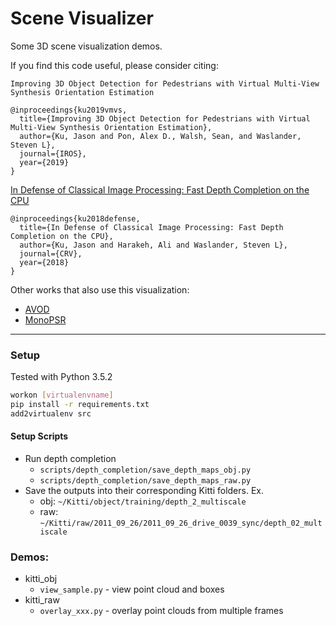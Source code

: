 # Scene Visualizer
Some 3D scene visualization demos.

If you find this code useful, please consider citing:

`Improving 3D Object Detection for Pedestrians with Virtual Multi-View Synthesis Orientation Estimation`

```
@inproceedings{ku2019vmvs,
  title={Improving 3D Object Detection for Pedestrians with Virtual Multi-View Synthesis Orientation Estimation},
  author={Ku, Jason and Pon, Alex D., Walsh, Sean, and Waslander, Steven L},
  journal={IROS},
  year={2019}
}
```
[In Defense of Classical Image Processing: Fast Depth Completion on the CPU](https://arxiv.org/abs/1802.00036)

```
@inproceedings{ku2018defense,
  title={In Defense of Classical Image Processing: Fast Depth Completion on the CPU},
  author={Ku, Jason and Harakeh, Ali and Waslander, Steven L},
  journal={CRV},
  year={2018}
}
```

Other works that also use this visualization:
- [AVOD](https://arxiv.org/abs/1712.02294)
- [MonoPSR](https://arxiv.org/abs/1904.01690)

---

### Setup
Tested with Python 3.5.2


```bash
workon [virtualenvname]
pip install -r requirements.txt
add2virtualenv src
```

#### Setup Scripts
- Run depth completion
    - `scripts/depth_completion/save_depth_maps_obj.py`
    - `scripts/depth_completion/save_depth_maps_raw.py`
- Save the outputs into their corresponding Kitti folders. Ex.
    - obj: `~/Kitti/object/training/depth_2_multiscale`
    - raw: `~/Kitti/raw/2011_09_26/2011_09_26_drive_0039_sync/depth_02_multiscale`

### Demos:
- kitti_obj
    - `view_sample.py` - view point cloud and boxes
- kitti_raw
    - `overlay_xxx.py` - overlay point clouds from multiple frames
